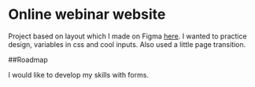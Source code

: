 # Online webinar website

Project based on layout which I made on Figma [here](https://www.figma.com/file/gcrS9qLM8CB5b0odvZYuWh/Webinar-page).
I wanted to practice design, variables in css and cool inputs. Also used a little page transition.

##Roadmap

I would like to develop my skills with forms.

